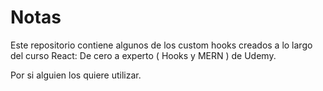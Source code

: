 # Notas

Este repositorio contiene algunos de los custom hooks creados a lo largo del curso React: De cero a experto ( Hooks y MERN ) de Udemy.

Por si alguien los quiere utilizar.
